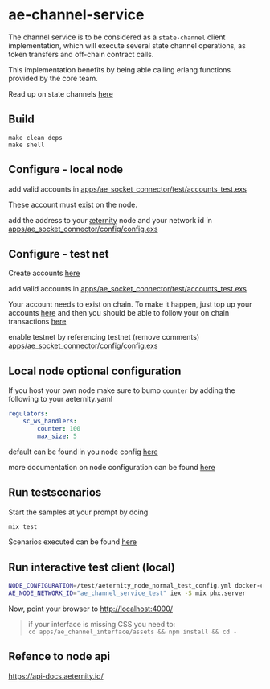 # ae-channel-service

The channel service is to be considered as a `state-channel` client implementation, which will execute several state channel operations, as token transfers and off-chain contract calls.

This implementation benefits by being able calling erlang functions provided by the core team.

Read up on state channels [here](https://github.com/aeternity/protocol/blob/master/node/api/channels_api_usage.md)

## Build

```
make clean deps
make shell
```

## Configure - local node

add valid accounts in [apps/ae_socket_connector/test/accounts_test.exs](apps/ae_socket_connector/test/accounts_test.exs)

These account must exist on the node.

add the address to your [æternity](https://github.com/aeternity/aeternity) node and your network id in [apps/ae_socket_connector/config/config.exs](apps/ae_socket_connector/config/config.exs#L29)

## Configure - test net

Create accounts [here](http://aeternity.com/documentation-hub/tutorials/account-creation-in-ae-cli/)

add valid accounts in [apps/ae_socket_connector/test/accounts_test.exs](apps/ae_socket_connector/test/accounts_test.exs)

Your account needs to exist on chain. To make it happen, just top up your accounts
[here](https://testnet.faucet.aepps.com/) and then you should be able to follow your on chain transactions [here](https://testnet.explorer.aepps.com)

enable testnet by referencing testnet (remove comments) [apps/ae_socket_connector/config/config.exs](apps/ae_socket_connector/config/config.exs#L33)

## Local node optional configuration

If you host your own node make sure to bump `counter`
by adding the following to your aeternity.yaml

```yaml
regulators:
    sc_ws_handlers:
        counter: 100
        max_size: 5
```

default can be found in you node config [here](https://github.com/aeternity/aeternity/blob/master/apps/aeutils/priv/aeternity_config_schema.json)

more documentation on node configuration can be found [here](https://github.com/aeternity/aeternity/blob/master/docs/configuration.md)

## Run testscenarios

Start the samples at your prompt by doing 
```bash
mix test
```

Scenarios executed can be found [here](apps/ae_socket_connector/test/ae_socket_connector_test.exs)

## Run interactive test client (local)

```bash
NODE_CONFIGURATION=/test/aeternity_node_normal_test_config.yml docker-compose up
AE_NODE_NETWORK_ID="ae_channel_service_test" iex -S mix phx.server
```

Now, point your browser to [http://localhost:4000/](http://localhost:4000/)

> if your interface is missing CSS you need to:  
`cd apps/ae_channel_interface/assets && npm install && cd -`

## Refence to node api

https://api-docs.aeternity.io/
